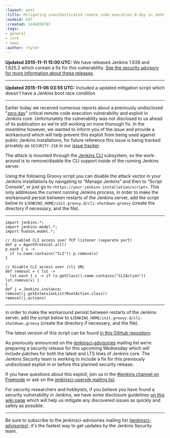 ```yaml
---
:layout: post
:title: Mitigating unauthenticated remote code execution 0-day in Jenkins CLI
:nodeid: 647
:created: 1446858787
:tags:
- general
- core
- news
:author: rtyler
---
```

**Updated 2015-11-11 15:00 UTC:** We have released Jenkins 1.638 and 1.625.2 which contain a fix for this vulnerability. [See the security advisory for more information about these releases](/security/advisory/2015-11-11/).

---

**Updated 2015-11-06 03:55 UTC:** Included a updated mitigation script which doesn't have a Jenkins boot race condition

---

Earlier today we received numerous reports about a previously undisclosed "[zero day](https://en.wikipedia.org/wiki/Zero-day_%28computing%29)" critical remote code execution vulnerability and exploit in Jenkins core. Unfortunately the vulnerability was not disclosed to us ahead of its publication so we're still working on more thorough fix. In the *meantime* however, we wanted to inform you of the issue and provide a workaround which will help prevent this exploit from being used against public Jenkins installations, for future reference this issue is being tracked privately as `SECURITY-218` in our [issue tracker](https://issues.jenkins.io).

The attack is mounted through the [Jenkins CLI](https://wiki.jenkins.io/display/JENKINS/Jenkins+CLI) subsystem, so the work-around is to remove/disable the CLI support inside of the running Jenkins server.

Using the following Groovy script you can disable the attack vector in your Jenkins installations by navigating to “Manage Jenkins” and then to “Script Console”, or just go to `+https://your-jenkins-installation/script+`. This only addresses the current running Jenkins process, in order to make the workaround persist between restarts of the Jenkins server, add the script below to `$JENKINS_HOME/init.groovy.d/cli-shutdown.groovy` (create the directory if necessary, and the file).

---

    import jenkins.*;
    import jenkins.model.*;
    import hudson.model.*;

    // disabled CLI access over TCP listener (separate port)
    def p = AgentProtocol.all()
    p.each { x ->
      if (x.name.contains("CLI")) p.remove(x)
    }

    // disable CLI access over /cli URL
    def removal = { lst ->
      lst.each { x -> if (x.getClass().name.contains("CLIAction")) lst.remove(x) }
    }
    def j = Jenkins.instance;
    removal(j.getExtensionList(RootAction.class))
    removal(j.actions)

---

 in order to make the workaround persist between restarts of the Jenkins server, add the script below to `$JENKINS_HOME/init.groovy.d/cli-shutdown.groovy` (create the directory if necessary, and the file).

The latest version of this script can be found [in this GitHub repository](https://github.com/jenkinsci-cert/SECURITY-218).

As previously announced on the [jenkinsci-advisories](https://groups.google.com/d/forum/jenkinsci-advisories) mailing list we’re preparing a security release for this upcoming Wednesday which will include patches for both the latest and LTS lines of Jenkins core. The Jenkins Security team is working to include a fix for this previously undisclosed exploit in or before this planned security release.


If you have questions about this exploit, join us in the [#jenkins channel on Freenode](https://webchat.freenode.net/?channels=%23jenkins&uio=d4) or ask on the [jenkinsci-users@ mailing list](https://groups.google.com/d/forum/jenkinsci-users).


For security researchers and hobbyists, if you believe you have found a security vulnerability in Jenkins, we have some disclosure guidelines [on this wiki page](https://wiki.jenkins.io/display/JENKINS/Security+Advisories) which will help us mitigate any discovered issues as quickly and safely as possible.

---

Be sure to subscribe to the jenkinsci-advisories mailing list ([jenkinsci-advisories](https://groups.google.com/d/forum/jenkinsci-advisories)), it's the fastest way to get updates by the Jenkins Security team.
